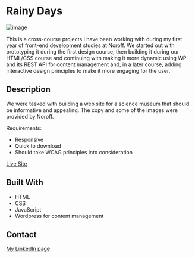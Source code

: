 # Rainy Days

![image](https://github.com/olee2/portfolio/blob/master/images/rainydays.png)

This is a cross-course projects I have been working with during my first year of front-end development studies at Noroff. We started out with prototyping it during the first design course, then building it during our HTML/CSS course and continuing with making it more dynamic using WP and its REST API for content management and, in a later course, adding interactive design principles to make it more engaging for the user.

## Description

We were tasked with building a web site for a science museum that should be informative and appealing. The copy and some of the images were provided by Noroff.

Requirements:

- Responsive
- Quick to download
- Should take WCAG principles into consideration

[Live Site](https://noroff-rainydays.netlify.app)

## Built With

- HTML
- CSS
- JavaScript
- Wordpress for content management

## Contact

[My LinkedIn page](https://www.linkedin.com/in/ole-andr%C3%A9-eikrem-1b0752202/)
